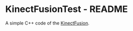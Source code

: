 # KinectFusionTest - README

A simple C++ code of the [KinectFusion](https://www.microsoft.com/en-us/research/wp-content/uploads/2016/02/ismar2011.pdf). 